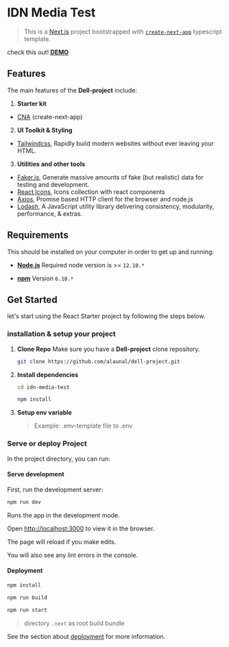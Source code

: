 
  

# IDN Media Test

  

> This is a [Next.js](https://nextjs.org/) project bootstrapped with [`create-next-app`](https://github.com/vercel/next.js/tree/canary/packages/create-next-app) typescript template.


check this out! [**DEMO**](https://dell-project.vercel.app/  "https://dell-project.vercel.app/")  
  

## Features

The main features of the **Dell-project** include:

  

1.  **Starter kit**

- [CNA](https://nextjs.org/  "create-next-app") (create-next-app)

2.  **UI Toolkit & Styling**

- [Tailwindcss](https://tailwindcss.com/  "https://tailwindcss.com/"), Rapidly build modern websites without ever leaving your HTML.

3.  **Utilities and other tools**

- [Faker.js](https://fakerjs.dev/  "https://fakerjs.dev/"), Generate massive amounts of fake (but realistic) data for testing and development.
- [React Icons](https://react-icons.github.io/react-icons  "React Icons"), Icons collection with react components
- [Axios](https://www.npmjs.com/package/axios  "https://www.npmjs.com/package/axios"), Promise based HTTP client for the browser and node.js
- [Lodash](https://lodash.com/  "https://lodash.com/"), A JavaScript utility library delivering consistency, modularity, performance, & extras.

  

## Requirements

  

This should be installed on your computer in order to get up and running:

-  **[Node.js](https://nodejs.org/en/)** Required node version is >= `12.10.*`

-  **[npm](https://www.npmjs.com/)** Version `6.10.*`

  

## Get Started

let's start using the React Starter project by following the steps below.
  

### installation & setup your project

1.  **Clone Repo** Make sure you have a **Dell-project** clone repository.

	```bash
	git clone https://github.com/alaunal/dell-project.git
	```

2.  **Install dependencies**

	```bash
	cd idn-media-test
	```

	```bash
	npm install
	```

3. **Setup env variable**

	> Example: .env-template file to .env

  

### Serve or deploy Project

  

In the project directory, you can run:

  

#### Serve development

  

First, run the development server:

  

```bash
npm run dev
```

  

Runs the app in the development mode.

Open [http://localhost:3000](http://localhost:3000) to view it in the browser.

  

The page will reload if you make edits.

You will also see any lint errors in the console.

  

#### Deployment

  

```bash
npm install
```

  

```bash
npm run build
```

  

```bash
npm run start
```

  

> directory `.next` as root build bundle

  

See the section about [deployment](https://nextjs.org/docs/deployment) for more information.